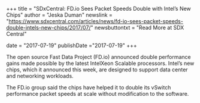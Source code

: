 +++
title = "SDxCentral: FD.io Sees Packet Speeds Double with Intel’s New Chips"
author = "Jeska Duman"
newslink = "https://www.sdxcentral.com/articles/news/fd-io-sees-packet-speeds-double-intels-new-chips/2017/07/"
newsbuttontxt = "Read More at SDX Central"

date = "2017-07-19"
publishDate ="2017-07-19"
+++

The open source Fast Data Project (FD.io) announced double performance gains made
possible by the latest IntelXeon Scalable processors. Intel’s new chips, which it announced
this week, are designed to support data center and networking workloads.

The FD.io group said the chips have helped it to double its vSwitch performance packet
speeds at scale without modification to the software.
